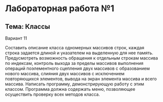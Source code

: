 Лабораторная работа №1
=====
Тема: Классы
-----
Вариант 11  

Составить описание класса одномерных массивов строк, каждая строка задается длиной и указателем на выделенную для нее память. Предусмотреть возможность обращения к отдельным строкам массива по индексам, контроль выхода за пределы массивов выполнения операций поэлементного сцепления двух массивов с образованием нового массива, слияния двух массивов с исключением повторяющихся элементов, вывода на экран элемента массива и всего массива.
Написать программу, демонстрирующую работу с этим классом. Программа должна содержать меню, позволяющее осуществить проверку всех методов класса.